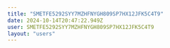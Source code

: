 ```yaml
---
title: "SMETFE5292SYY7MZHFNYGH809SP7HX12JFK5C4T9"
date: 2024-10-14T20:47:22.949Z
user: SMETFE5292SYY7MZHFNYGH809SP7HX12JFK5C4T9
layout: "users"
---
```

    
